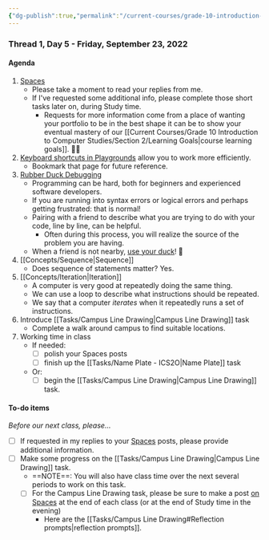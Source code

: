 ```yaml
---
{"dg-publish":true,"permalink":"/current-courses/grade-10-introduction-to-computer-studies/section-2/thread-1/day-5/","dgHomeLink":false,"dgPassFrontmatter":false}
---
```


### Thread 1, Day 5 - Friday, September 23, 2022
#### Agenda
1. [Spaces](https://ca.spacesedu.com/)
	- Please take a moment to read your replies from me.
	- If I've requested some additional info, please complete those short tasks later on, during Study time.
		- Requests for more information come from a place of wanting your portfolio to be in the best shape it can be to show your eventual mastery of our [[Current Courses/Grade 10 Introduction to Computer Studies/Section 2/Learning Goals|course learning goals]]. 👍🏼
2. [Keyboard shortcuts in Playgrounds](https://www.russellgordon.ca/tutorials/keyboard-shortcuts-in-playgrounds/) allow you to work more efficiently.
	- Bookmark that page for future reference.
3. [Rubber Duck Debugging](https://rubberduckdebugging.com)
	- Programming can be hard, both for beginners and experienced software developers.
	- If you are running into syntax errors or logical errors and perhaps getting frustrated: that is normal!
	- Pairing with a friend to describe what you are trying to do with your code, line by line, can be helpful.
		- Often during this process, you will realize the source of the problem you are having.
	- When a friend is not nearby, [use your duck](https://rubberduckdebugging.com)! 🦆
4. [[Concepts/Sequence|Sequence]]
	- Does sequence of statements matter? Yes.
5. [[Concepts/Iteration|Iteration]]
	- A computer is very good at repeatedly doing the same thing.
	- We can use a loop to describe what instructions should be repeated.
	- We say that a computer *iterates* when it repeatedly runs a set of instructions.
6. Introduce [[Tasks/Campus Line Drawing|Campus Line Drawing]] task
	- Complete a walk around campus to find suitable locations.
6. Working time in class
	- If needed:
		- [ ] polish your Spaces posts
		- [ ] finish up the [[Tasks/Name Plate - ICS2O|Name Plate]] task
	- Or:
		- [ ] begin the [[Tasks/Campus Line Drawing|Campus Line Drawing]] task.
 
#### To-do items
*Before our next class, please...*

- [ ] If requested in my replies to your [Spaces](https://ca.spacesedu.com/) posts, please provide additional information.
- [ ] Make some progress on the [[Tasks/Campus Line Drawing|Campus Line Drawing]] task.
	- ==NOTE==: You will also have class time over the next several periods to work on this task.
	- [ ] For the Campus Line Drawing task, please be sure to make a post [on Spaces](https://ca.spacesedu.com/) at the end of each class (or at the end of Study time in the evening)
		- Here are the [[Tasks/Campus Line Drawing#Reflection prompts|reflection prompts]].